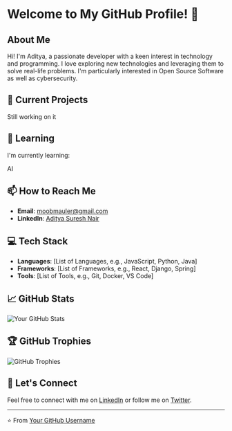 # Welcome to My GitHub Profile! 👋

## About Me

Hi! I'm Aditya, a passionate developer with a keen interest in technology and programming. I love exploring new technologies and leveraging them to solve real-life problems. I'm particularly interested in Open Source Software as well as cybersecurity.

## 🔭 Current Projects

Still working on it

## 🌱 Learning

I'm currently learning:

AI 

## 📫 How to Reach Me

- **Email**: [moobmauler@gmail.com](mailto:moobmauler@gmail.com)
- **LinkedIn**: [Aditya Suresh Nair]((https://www.linkedin.com/in/aditya-nair-7b4680249))

## 💻 Tech Stack

- **Languages**: [List of Languages, e.g., JavaScript, Python, Java]
- **Frameworks**: [List of Frameworks, e.g., React, Django, Spring]
- **Tools**: [List of Tools, e.g., Git, Docker, VS Code]

## 📈 GitHub Stats

![Your GitHub Stats](https://github-readme-stats.vercel.app/api?username=yourusername&show_icons=true&theme=radical)

## 🏆 GitHub Trophies

![GitHub Trophies](https://github-profile-trophy.vercel.app/?username=yourusername&theme=onedark)

## 🤝 Let's Connect

Feel free to connect with me on [LinkedIn](https://www.linkedin.com/in/your-profile) or follow me on [Twitter](https://twitter.com/yourhandle).

---

⭐️ From [Your GitHub Username](https://github.com/yourusername)
